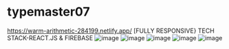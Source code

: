 # typemaster07
https://warm-arithmetic-284199.netlify.app/  [FULLY RESPONSIVE}
TECH STACK-REACT.JS & FIREBASE
![image](https://user-images.githubusercontent.com/95878363/211215229-8e02788a-03f6-40dc-bc34-041d6537edc0.png)
![image](https://user-images.githubusercontent.com/95878363/211215236-aad0a6ad-3050-4d31-9b93-dd884de459c0.png)
![image](https://user-images.githubusercontent.com/95878363/211215254-ab84b0bf-55ba-4ba4-b7bf-e3f3ce157aa6.png)
![image](https://user-images.githubusercontent.com/95878363/211215247-46e1274f-5f53-49c2-bfe7-3bf5b7e8e2d2.png)
![image](https://user-images.githubusercontent.com/95878363/211215262-c7ea90bf-aab9-408d-9282-0b99d303ab1f.png)
